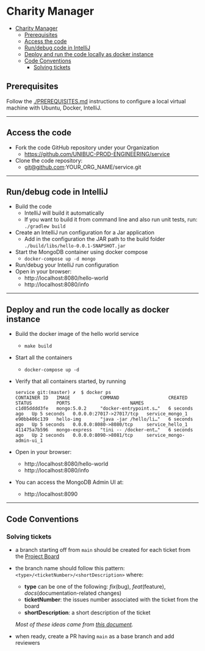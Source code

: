 # Charity Manager

- [Charity Manager](#charity-manager)
  - [Prerequisites](#prerequisites)
  - [Access the code](#access-the-code)
  - [Run/debug code in IntelliJ](#rundebug-code-in-intellij)
  - [Deploy and run the code locally as docker instance](#deploy-and-run-the-code-locally-as-docker-instance)
  - [Code Conventions](#code-conventions)
    - [Solving tickets](#solving-tickets)

## Prerequisites

Follow the [./PREREQUISITES.md](./PREREQUISITES.md) instructions to configure a local virtual machine with Ubuntu, Docker, IntelliJ.

---

## Access the code

* Fork the code GitHub repository under your Organization
  * https://github.com/UNIBUC-PROD-ENGINEERING/service
* Clone the code repository:
  * git@github.com:YOUR_ORG_NAME/service.git


---

## Run/debug code in IntelliJ
* Build the code
    * IntelliJ will build it automatically
    * If you want to build it from command line and also run unit tests, run: ```./gradlew build```
* Create an IntelliJ run configuration for a Jar application
    * Add in the configuration the JAR path to the build folder `./build/libs/hello-0.0.1-SNAPSHOT.jar`
* Start the MongoDB container using docker compose
    * ```docker-compose up -d mongo```
* Run/debug your IntelliJ run configuration
* Open in your browser:
    * http://localhost:8080/hello-world
    * http://localhost:8080/info

---

## Deploy and run the code locally as docker instance

* Build the docker image of the hello world service
    * ```make build```
* Start all the containers
    * ```docker-compose up -d```

* Verify that all containers started, by running
  ```
  service git:(master) ✗  $ docker ps
  CONTAINER ID   IMAGE           COMMAND                  CREATED         STATUS         PORTS                      NAMES
  c1d05dddd3fe   mongo:5.0.2     "docker-entrypoint.s…"   6 seconds ago   Up 5 seconds   0.0.0.0:27017->27017/tcp   service_mongo_1
  e90bb406c139   hello-img       "java -jar /hello/li…"   6 seconds ago   Up 5 seconds   0.0.0.0:8080->8080/tcp     service_hello_1
  411475a7b596   mongo-express   "tini -- /docker-ent…"   6 seconds ago   Up 2 seconds   0.0.0.0:8090->8081/tcp     service_mongo-admin-ui_1
  ```
* Open in your browser:
    * http://localhost:8080/hello-world
    * http://localhost:8080/info
* You can access the MongoDB Admin UI at:
  * http://localhost:8090 

---

## Code Conventions

### Solving tickets

* a branch starting off from `main` should be created for each ticket from the [Project Board](https://github.com/orgs/PascalTeam/projects/1/views/1)
* the branch name should follow this pattern: `<type>/<ticketNumber>/<shortDescription>`
  where:
    * **type** can be one of the following: _fix_(bug), _feat_(feature), _docs_(documentation-related changes)
    * **ticketNumber**: the issues number associated with the ticket from the board
    * **shortDescription**: a short description of the ticket

  _Most of these ideas came from [this document](https://gist.github.com/brianclements/841ea7bffdb01346392c)._

* when ready, create a PR having `main` as a base branch and add reviewers